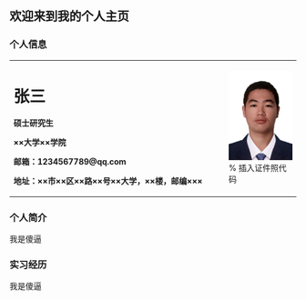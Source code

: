 ## 欢迎来到我的个人主页

### 个人信息
<table border="0">
  <tr>
    <td width="75%">
      <h1>张三</h1>
      <p><b>硕士研究生</b></p>
      <p><b>××大学××学院</b></p>
      <p><b>邮箱：1234567789@qq.com</b></p>
      <p><b>地址：××市××区××路××号××大学，××楼，邮编×××</b></p>
    </td>
    <td width="25%">
      <img src="zhengjianzhao.jpg" width="100%">      % 插入证件照代码
    </td>
  </tr>
</table>

### 个人简介
我是傻逼


### 实习经历
我是傻逼
